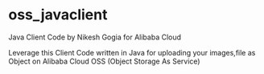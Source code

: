 # oss_javaclient
Java Client Code by Nikesh Gogia for Alibaba Cloud 


Leverage this Client Code written in Java for uploading your images,file as Object on Alibaba Cloud OSS (Object Storage As Service)
